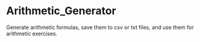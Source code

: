 # Arithmetic_Generator
Generate arithmetic formulas, save them to csv or txt files, and use them for arithmetic exercises.
